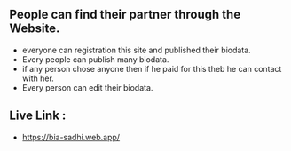 ## People can find their partner through the Website.

- everyone can registration this site and published their biodata.
- Every people can publish many biodata.
- if any person chose anyone then if he paid for this theb he can contact with her.
- Every person can edit their biodata.

## Live Link : 
- https://bia-sadhi.web.app/
